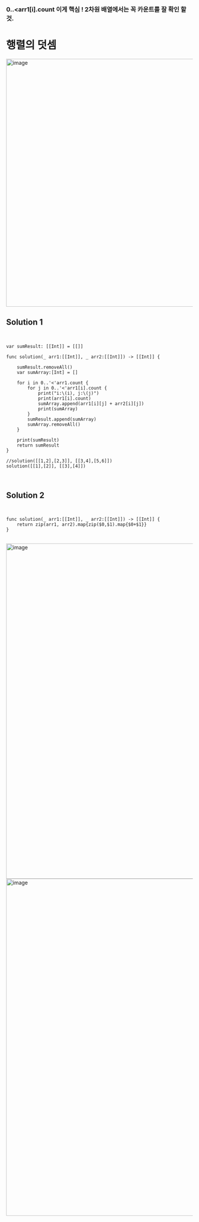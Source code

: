 ### 0..<arr1[i].count 이게 핵심 ! 2차원 배열에서는 꼭 카운트를 잘 확인 할 것.

# 행렬의 덧셈

<img width="667" alt="image" src="https://user-images.githubusercontent.com/29904301/186040209-fe0e3c5b-d645-4b9a-ad7c-927fe54bd474.png">

## Solution 1
<pre>
<code>

var sumResult: [[Int]] = [[]]

func solution(_ arr1:[[Int]], _ arr2:[[Int]]) -> [[Int]] {

    sumResult.removeAll()
    var sumArray:[Int] = []

    for i in 0..'<'arr1.count {
        for j in 0..'<'arr1[i].count {
            print("i:\(i), j:\(j)")
            print(arr1[i].count)
            sumArray.append(arr1[i][j] + arr2[i][j])
            print(sumArray)
        }
        sumResult.append(sumArray)
        sumArray.removeAll()
    }

    print(sumResult)
    return sumResult
}

//solution([[1,2],[2,3]], [[3,4],[5,6]])
solution([[1],[2]], [[3],[4]])

</code>
</pre>

## Solution 2
<pre>
<code>

func solution(_ arr1:[[Int]], _ arr2:[[Int]]) -> [[Int]] {
    return zip(arr1, arr2).map{zip($0,$1).map{$0+$1}}
}
</code>
</pre>

<img width="902" alt="image" src="https://user-images.githubusercontent.com/29904301/186040581-9926a46e-3344-431e-82b3-ece7242aa6e8.png">
<img width="907" alt="image" src="https://user-images.githubusercontent.com/29904301/186040609-a46d31b1-2cdd-48b4-b226-b391f1a077a2.png">

